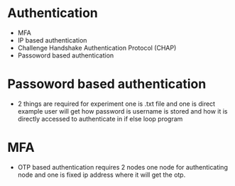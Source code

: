 # Authentication

- MFA
- IP based authentication
- Challenge Handshake Authentication Protocol (CHAP)
- Passoword based authentication

# Passoword based authentication
- 2 things are required for experiment one is .txt file and one is direct example user will get how password is username is stored and how it is directly accessed to authenticate in if else loop program

# MFA

- OTP based authentication requires 2 nodes one node for authenticating node and one is fixed ip address where it will get the otp.